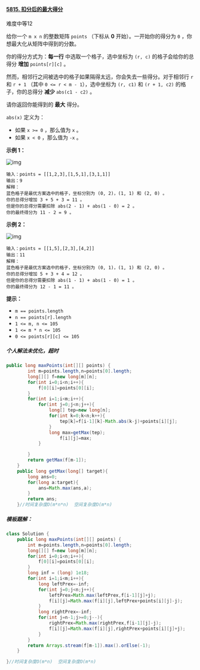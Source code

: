 #### [5815. 扣分后的最大得分](https://leetcode-cn.com/problems/maximum-number-of-points-with-cost/)

难度中等12

给你一个 `m x n` 的整数矩阵 `points` （下标从 **0** 开始）。一开始你的得分为 `0` ，你想最大化从矩阵中得到的分数。

你的得分方式为：**每一行** 中选取一个格子，选中坐标为 `(r, c)` 的格子会给你的总得分 **增加** `points[r][c]` 。

然而，相邻行之间被选中的格子如果隔得太远，你会失去一些得分。对于相邻行 `r` 和 `r + 1` （其中 `0 <= r < m - 1`），选中坐标为 `(r, c1)` 和 `(r + 1, c2)` 的格子，你的总得分 **减少** `abs(c1 - c2)` 。

请你返回你能得到的 **最大** 得分。

`abs(x)` 定义为：

- 如果 `x >= 0` ，那么值为 `x` 。
- 如果 `x < 0` ，那么值为 `-x` 。

**示例 1：**

![img](https://assets.leetcode.com/uploads/2021/07/12/screenshot-2021-07-12-at-13-40-26-diagram-drawio-diagrams-net.png)

```
输入：points = [[1,2,3],[1,5,1],[3,1,1]]
输出：9
解释：
蓝色格子是最优方案选中的格子，坐标分别为 (0, 2)，(1, 1) 和 (2, 0) 。
你的总得分增加 3 + 5 + 3 = 11 。
但是你的总得分需要扣除 abs(2 - 1) + abs(1 - 0) = 2 。
你的最终得分为 11 - 2 = 9 。
```

**示例 2：**

![img](https://assets.leetcode.com/uploads/2021/07/12/screenshot-2021-07-12-at-13-42-14-diagram-drawio-diagrams-net.png)

```
输入：points = [[1,5],[2,3],[4,2]]
输出：11
解释：
蓝色格子是最优方案选中的格子，坐标分别为 (0, 1)，(1, 1) 和 (2, 0) 。
你的总得分增加 5 + 3 + 4 = 12 。
但是你的总得分需要扣除 abs(1 - 1) + abs(1 - 0) = 1 。
你的最终得分为 12 - 1 = 11 。
```

 

**提示：**

- `m == points.length`
- `n == points[r].length`
- `1 <= m, n <= 105`
- `1 <= m * n <= 105`
- `0 <= points[r][c] <= 105`



##### **个人解法未优化，超时**

```java
public long maxPoints(int[][] points) {
        int m=points.length,n=points[0].length;
        long[][] f=new long[m][n];
        for(int i=0;i<n;i++){
            f[0][i]=points[0][i];
        }
        for(int i=1;i<m;i++){
            for(int j=0;j<n;j++){
                long[] tep=new long[n];
                for(int k=0;k<n;k++){
                    tep[k]=f[i-1][k]-Math.abs(k-j)+points[i][j];
                }
                long max=getMax(tep);
                    f[i][j]=max;
            }

        }
        return getMax(f[m-1]);
    }
    public long getMax(long[] target){
        long ans=0;
        for(long a:target){
            ans=Math.max(ans,a);
        }
        return ans;
    }//时间复杂度O(m*n*n)  空间复杂度O(m*n)
```

##### 模板题解：

```java
class Solution {
    public long maxPoints(int[][] points) {
        int m=points.length,n=points[0].length;
        long[][] f=new long[m][n];
        for(int i=0;i<n;i++){
            f[0][i]=points[0][i];
        }
        long inf = (long) 1e18;
        for(int i=1;i<m;i++){
            long leftPrex=-inf;
            for(int j=0;j<n;j++){
                leftPrex=Math.max(leftPrex,f[i-1][j]+j);
                f[i][j]=Math.max(f[i][j],leftPrex+points[i][j]-j);
            }
            long rightPrex=-inf;
            for(int j=n-1;j>=0;j--){
                rightPrex=Math.max(rightPrex,f[i-1][j]-j);
                f[i][j]=Math.max(f[i][j],rightPrex+points[i][j]+j);
            }
        }
        return Arrays.stream(f[m-1]).max().orElse(-1);
    }

}//时间复杂度O(m*n)  空间复杂度O(m*n)
```

